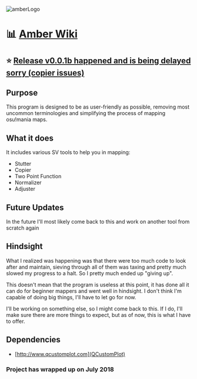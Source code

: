 ![amberLogo](http://puu.sh/z235w/e2127a205c.png)

# :bar_chart: [Amber Wiki](https://github.com/Eve-ning/amber/wiki)

## :star: [Release v0.0.1b happened and is being delayed sorry (copier issues)](https://github.com/Eve-ning/amber/releases/tag/v0.0.1-beta)

## Purpose

This program is designed to be as user-friendly as possible, removing most uncommon terminologies and simplifying the process of mapping osu!mania maps.

## What it does

It includes various SV tools to help you in mapping:

- Stutter
- Copier
- Two Point Function
- Normalizer
- Adjuster

## Future Updates

In the future I'll most likely come back to this and work on another tool from scratch again

## Hindsight

What I realized was happening was that there were too much code to look after and maintain, sieving through all of them was taxing and pretty much slowed my progress to a halt. So I pretty much ended up "giving up".

This doesn't mean that the program is useless at this point, it has done all it can do for beginner mappers and went well in hindsight. I don't think I'm capable of doing big things, I'll have to let go for now.

I'll be working on something else, so I might come back to this. If I do, I'll make sure there are more things to expect, but as of now, this is what I have to offer.

## Dependencies

- [http://www.qcustomplot.com](QCustomPlot)

### Project has wrapped up on July 2018
